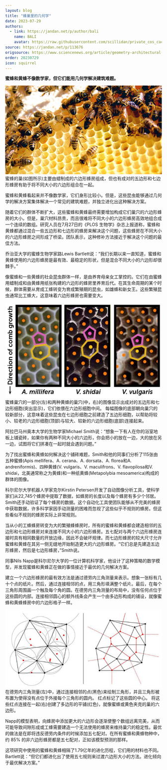 ```yaml
---
layout: blog
title: "蜂巢里的几何学"
date: 2023-07-29
authors:
  - link: https://jandan.net/p/author/bali
    name: BALI
    avatar: https://raw.githubusercontent.com/scillidan/private_cos_cache/main/avater/jin.png
source: https://jandan.net/p/113676
origsource: https://www.sciencenews.org/article/geometry-architectural-problem-bee-wasp
order: 20230729
icon: squirrel
---
```


**蜜蜂和黄蜂不像数学家，但它们能用几何学解决建筑难题。**

![](media/113676_01.jpg)  
蜜蜂的巢(如图所示)主要由蜡制成的六边形蜂房组成，但也有成对的五边形和七边形蜂房有助于将不同大小的六边形组合在一起。

蜜蜂和黄蜂看起来并不像数学家，它们身形比较小。但是，这些昆虫能够通过几何学的解决方案集体解决一个常见的建筑难题，并独立进化出这种解决方案。

随着它们的群体不断扩大，这些蜜蜂和黄蜂最终需要增加构成它们巢穴的六边形蜂房的大小。但是，巢穴材料昂贵，而且很难将不同大小的六边形蜂房高效地组合成一个连续的数组。研究人员在7月27日的《PLOS 生物学》杂志上报道称，蜜蜂和黄蜂都通过混合一些五边形和七边形的蜂房来解决这个问题，这些蜂房在不同大小的六边形蜂房之间形成了桥梁。团队表示，这种修补方法接近于解决这个问题的最佳方法。

乔治亚大学的蜜蜂生物学家路Lewis Bartlett说：“我们长期以来一直知道，蜜蜂和黄蜂使用的六边形蜂房是最有效、最稳定的形状，但是混合不同大小的六边形却很棘手。”

像蜜蜂和一些黄蜂的社会昆虫群体一样，是由养育母亲女工掌控的。它们在由蜜蜂用蜡制成和由黄蜂用纸张构建的六边形的蜂房里养育后代。在其生命周期的某个时候，群体需要从育成工蜂转变为育成繁殖期的昆虫，如雄蜂和新女王。这些繁殖昆虫通常比工蜂大，这意味着六边形蜂房也需要变大。

![](media/113676_02.jpg)  
蜜蜂巢穴的一部分(左)和两种黄蜂的巢穴(中，右)的图像显示出成对的五边形和七边形细胞(突出显示)，它们依偎在六边形细胞中间。 每幅图像的底部朝向巢穴的较新部分，这意味着这些昆虫在七边形细胞之前建造了五边形细胞，以帮助将较小、较老的六边形细胞(顶部)与较大、较新的六边形细胞(底部)连接起来。

阿拉巴马州奥本大学的生物学家Michael Smith说：“想象一下有人在你的浴室地板上铺瓷砖，如果你有两种不同大小的六边形，你会把小的放在一边，大的放在另一边，试图将它们拼凑在一起时就会遇到问题。”

为了找出蜜蜂和黄蜂如何解决这个铺砖难题，Smith和他的同事们分析了115张由五种蜜蜂(Apis mellifera、A. cerana、A. dorsata、A. florea和A. andreniformis)、四种黄蜂(V. vulgaris、V. maculifrons、V. flavopilosa和V. shidai，北美通常称之为黄蜂)和一种纸黄蜂(Metapolybia mesoamerica)构成的群体的图像。

科尔尼尔大学机器人学家克尔Kirstin Petersen开发了自动图像分析工具，使科学家们从22,745个蜂房中提取了数据，如蜂房的长度以及每个蜂房有多少个邻居。Smith还手动验证了每个蜂房的数据。这个自动化工具使团队能够从不完美的蜂房中获取数据，许多科学家因手动测量的困难而忽视了这些似乎不规则的蜂房。但这些看似不规则的蜂房实际上非常规则。

当从小的工蜂蜂房转变为大的繁殖蜂蜂房时，所有的蜜蜂和黄蜂都会建造相邻的五边形和七边形蜂房对来连接不同大小的六边形蜂房。五七配对与两个六边形蜂房连接时具有相同数量的开放边缘，因此不会破坏规律。而七边形蜂房的较大尺寸允许蜜蜂和黄蜂在其另一侧无缝地开始制造更大的六边形蜂房。“它们总是先建造五边形蜂房，然后是七边形蜂房，”Smith说。

同事Nils Napp是科尔尼尔大学的一位计算机科学家，他设计了这种策略的数学模型，并发现蜜蜂和黄蜂正在做的事情接近于最优的几何解决方案。

建立一个六边形蜂房的最有效方法是通过德劳内三角测量来表示。想象一张标有几十个点的纸片。然后，通过连接相邻的点，用三角形填满整个纸片。最后，在每个三角形周围画一个触及每个角的圆。在德劳内三角测量的布局中，没有任何点位于这些圆的内部。连接相邻圆心的额外线条会产生一个由多边形构成的铺设，就像蜜蜂和黄蜂蜂房中的六边形格子一样。

![](media/113676_03.jpg)  
在德劳内三角测量(左)中，通过连接相邻的点(黑色)来绘制三角形，并且三角形被布置为使得没有点位于外接每个三角形的圆内。 红点标记了这些圆的中心。 将这些红点连接在一起(右)创建了多边形的平铺(红色)，就像蜜蜂或黄色夹克的巢的六边形。

Napp的模型表明，向蜂房中添加更大的六边形会逐渐使整个数组远离完美，从而可能导致间隙形成或工蜂需要建造一个无法使用的蜂房来维持巢穴的稳定性。最优的做法是在即将违反德劳内条件的时候添加五七配对。在所有蜜蜂和黄蜂物种中，约 85% 的非六边形蜂房都是五七配对，正如该模型预测的那样。

这项研究中使用的蜜蜂和黄蜂相隔了1.79亿年的进化历程，它们用的材料也不同。Bartlett说：“但它们都进化出了使用五七规则来过渡六边形大小的方法。进化倾向于最优解决方案。”